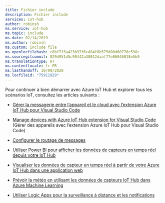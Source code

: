 ```yaml
---
title: Fichier include
description: Fichier include
services: iot-hub
author: robinsh
ms.service: iot-hub
ms.topic: include
ms.date: 02/14/2019
ms.author: robinsh
ms.custom: include file
ms.openlocfilehash: c8bf7f3a423b97f6cd84f0b575d00d60776c598c
ms.sourcegitcommit: 829d951d5c90442a38012daaf77e86046018e5b9
ms.translationtype: HT
ms.contentlocale: fr-FR
ms.lasthandoff: 10/09/2020
ms.locfileid: "75911929"
---
```

Pour continuer à bien démarrer avec Azure IoT Hub et explorer tous les scénarios IoT, consultez les articles suivants :

- [Gérer la messagerie entre l’appareil et le cloud avec l’extension Azure IoT Hub pour Visual Studio Code](../articles/iot-hub/iot-hub-vscode-iot-toolkit-cloud-device-messaging.md)

- [Manage devices with Azure IoT Hub extension for Visual Studio Code](../articles/iot-hub/iot-hub-device-management-iot-toolkit.md) (Gérer des appareils avec l’extension Azure IoT Hub pour Visual Studio Code)

- [Configurer le routage de messages](../articles/iot-hub/tutorial-routing.md)

- [Utiliser Power BI pour afficher les données de capteurs en temps réel depuis votre IoT Hub](../articles/iot-hub/iot-hub-live-data-visualization-in-power-bi.md)

- [Visualiser les données de capteur en temps réel à partir de votre Azure IoT Hub dans une application web](../articles/iot-hub/iot-hub-live-data-visualization-in-web-apps.md)

- [Prévoir la météo en utilisant les données de capteurs IoT Hub dans Azure Machine Learning](../articles/iot-hub/iot-hub-weather-forecast-machine-learning.md)

- [Utiliser Logic Apps pour la surveillance à distance et les notifications](../articles/iot-hub/iot-hub-monitoring-notifications-with-azure-logic-apps.md)
